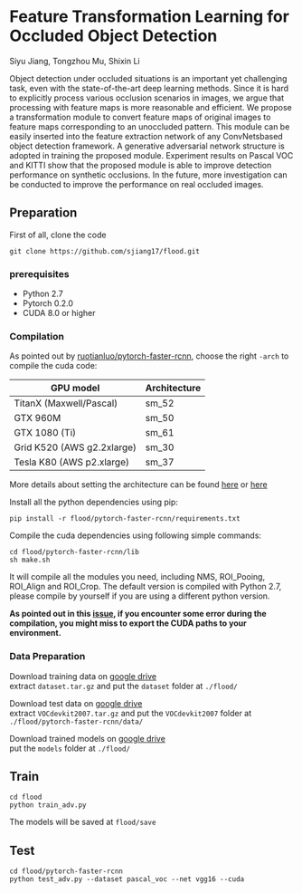 # Feature Transformation Learning for Occluded Object Detection

Siyu Jiang, Tongzhou Mu, Shixin Li

Object detection under occluded situations is an important yet challenging task, even with the state-of-the-art deep learning methods. Since it is hard to explicitly process various occlusion scenarios in images, we argue that processing with feature maps is more reasonable and efficient. We propose a transformation module to convert feature maps of original images to feature maps corresponding
to an unoccluded pattern. This module can be easily inserted into the feature extraction network of any ConvNetsbased object detection framework. A generative adversarial network structure is adopted in training the proposed module. Experiment results on Pascal VOC and KITTI show that the proposed module is able to improve detection performance on synthetic occlusions. In the future, more investigation can be conducted to improve the performance on real occluded images.

## Preparation 


First of all, clone the code
```
git clone https://github.com/sjiang17/flood.git
```

### prerequisites

* Python 2.7
* Pytorch 0.2.0
* CUDA 8.0 or higher

### Compilation

As pointed out by [ruotianluo/pytorch-faster-rcnn](https://github.com/ruotianluo/pytorch-faster-rcnn), choose the right `-arch` to compile the cuda code:

  | GPU model  | Architecture |
  | ------------- | ------------- |
  | TitanX (Maxwell/Pascal) | sm_52 |
  | GTX 960M | sm_50 |
  | GTX 1080 (Ti) | sm_61 |
  | Grid K520 (AWS g2.2xlarge) | sm_30 |
  | Tesla K80 (AWS p2.xlarge) | sm_37 |
  
More details about setting the architecture can be found [here](https://developer.nvidia.com/cuda-gpus) or [here](http://arnon.dk/matching-sm-architectures-arch-and-gencode-for-various-nvidia-cards/)

Install all the python dependencies using pip:
```
pip install -r flood/pytorch-faster-rcnn/requirements.txt
```

Compile the cuda dependencies using following simple commands:

```
cd flood/pytorch-faster-rcnn/lib
sh make.sh
```

It will compile all the modules you need, including NMS, ROI_Pooing, ROI_Align and ROI_Crop. The default version is compiled with Python 2.7, please compile by yourself if you are using a different python version.

**As pointed out in this [issue](https://github.com/jwyang/faster-rcnn.pytorch/issues/16), if you encounter some error during the compilation, you might miss to export the CUDA paths to your environment.**


### Data Preparation
Download training data on [google drive](https://drive.google.com/open?id=1st_oC-8UngAkS5Y1Q7QD0JRodrW6TVNH)</br>
extract `dataset.tar.gz` and put the `dataset` folder at `./flood/`

Download test data on [google drive](https://drive.google.com/open?id=1j6aY484jJVq9i60vE4jkYsL8kBANEsAz)</br>
extract `VOCdevkit2007.tar.gz` and put the `VOCdevkit2007` folder at `./flood/pytorch-faster-rcnn/data/`

Download trained models on [google drive](https://drive.google.com/open?id=1HEk8A0in5LV3IlKU7WfQy_n4Q341lLW8)</br>
put the `models` folder at `./flood/`


## Train

```
cd flood 
python train_adv.py
```
The models will be saved at `flood/save`

## Test

```
cd flood/pytorch-faster-rcnn
python test_adv.py --dataset pascal_voc --net vgg16 --cuda
```

